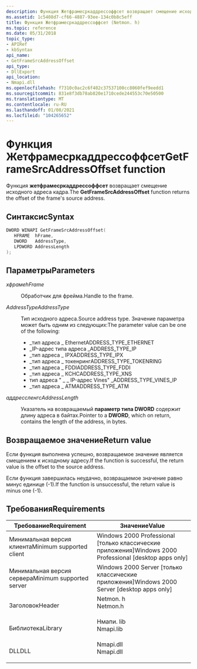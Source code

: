 ```yaml
---
description: Функция Жетфрамесркаддрессоффсет возвращает смещение исходного адреса кадров.
ms.assetid: 1c5408d7-cf66-4887-93ee-134c0b8c5eff
title: Функция Жетфрамесркаддрессоффсет (Netmon. h)
ms.topic: reference
ms.date: 05/31/2018
topic_type:
- APIRef
- kbSyntax
api_name:
- GetFrameSrcAddressOffset
api_type:
- DllExport
api_location:
- Nmapi.dll
ms.openlocfilehash: f7310c0ac2c6f402c37537100cc8060fef9eedd1
ms.sourcegitcommit: 831e8f3db78ab820e1710cede244553c70e50500
ms.translationtype: MT
ms.contentlocale: ru-RU
ms.lasthandoff: 01/08/2021
ms.locfileid: "104265652"
---
```

# <a name="getframesrcaddressoffset-function"></a><span data-ttu-id="087bc-103">Функция Жетфрамесркаддрессоффсет</span><span class="sxs-lookup"><span data-stu-id="087bc-103">GetFrameSrcAddressOffset function</span></span>

<span data-ttu-id="087bc-104">Функция **жетфрамесркаддрессоффсет** возвращает смещение исходного адреса кадра.</span><span class="sxs-lookup"><span data-stu-id="087bc-104">The **GetFrameSrcAddressOffset** function returns the offset of the frame's source address.</span></span>

## <a name="syntax"></a><span data-ttu-id="087bc-105">Синтаксис</span><span class="sxs-lookup"><span data-stu-id="087bc-105">Syntax</span></span>


```C++
DWORD WINAPI GetFrameSrcAddressOffset(
   HFRAME  hFrame,
   DWORD   AddressType,
   LPDWORD AddressLength
);
```



## <a name="parameters"></a><span data-ttu-id="087bc-106">Параметры</span><span class="sxs-lookup"><span data-stu-id="087bc-106">Parameters</span></span>

<dl> <dt>

<span data-ttu-id="087bc-107">*хфраме*</span><span class="sxs-lookup"><span data-stu-id="087bc-107">*hFrame*</span></span> 
</dt> <dd>

<span data-ttu-id="087bc-108">Обработчик для фрейма.</span><span class="sxs-lookup"><span data-stu-id="087bc-108">Handle to the frame.</span></span>

</dd> <dt>

<span data-ttu-id="087bc-109">*AddressType*</span><span class="sxs-lookup"><span data-stu-id="087bc-109">*AddressType*</span></span> 
</dt> <dd>

<span data-ttu-id="087bc-110">Тип исходного адреса.</span><span class="sxs-lookup"><span data-stu-id="087bc-110">Source address type.</span></span> <span data-ttu-id="087bc-111">Значение параметра может быть одним из следующих:</span><span class="sxs-lookup"><span data-stu-id="087bc-111">The parameter value can be one of the following:</span></span>

-   <span data-ttu-id="087bc-112">\_тип адреса \_ Ethernet</span><span class="sxs-lookup"><span data-stu-id="087bc-112">ADDRESS\_TYPE\_ETHERNET</span></span>
-   <span data-ttu-id="087bc-113">\_IP-адрес типа адреса \_</span><span class="sxs-lookup"><span data-stu-id="087bc-113">ADDRESS\_TYPE\_IP</span></span>
-   <span data-ttu-id="087bc-114">\_тип адреса \_ IPX</span><span class="sxs-lookup"><span data-stu-id="087bc-114">ADDRESS\_TYPE\_IPX</span></span>
-   <span data-ttu-id="087bc-115">\_тип адреса \_ токенринг</span><span class="sxs-lookup"><span data-stu-id="087bc-115">ADDRESS\_TYPE\_TOKENRING</span></span>
-   <span data-ttu-id="087bc-116">\_тип адреса \_ FDDI</span><span class="sxs-lookup"><span data-stu-id="087bc-116">ADDRESS\_TYPE\_FDDI</span></span>
-   <span data-ttu-id="087bc-117">\_тип адреса \_ КСНС</span><span class="sxs-lookup"><span data-stu-id="087bc-117">ADDRESS\_TYPE\_XNS</span></span>
-   <span data-ttu-id="087bc-118">тип адреса " \_ \_ IP-адрес Vines" \_</span><span class="sxs-lookup"><span data-stu-id="087bc-118">ADDRESS\_TYPE\_VINES\_IP</span></span>
-   <span data-ttu-id="087bc-119">\_тип адреса \_ ATM</span><span class="sxs-lookup"><span data-stu-id="087bc-119">ADDRESS\_TYPE\_ATM</span></span>

</dd> <dt>

<span data-ttu-id="087bc-120">*аддрессленгс*</span><span class="sxs-lookup"><span data-stu-id="087bc-120">*AddressLength*</span></span> 
</dt> <dd>

<span data-ttu-id="087bc-121">Указатель на возвращаемый **параметр типа DWORD** содержит длину адреса в байтах.</span><span class="sxs-lookup"><span data-stu-id="087bc-121">Pointer to a **DWORD**, which on return, contains the length of the address, in bytes.</span></span>

</dd> </dl>

## <a name="return-value"></a><span data-ttu-id="087bc-122">Возвращаемое значение</span><span class="sxs-lookup"><span data-stu-id="087bc-122">Return value</span></span>

<span data-ttu-id="087bc-123">Если функция выполнена успешно, возвращаемое значение является смещением к исходному адресу.</span><span class="sxs-lookup"><span data-stu-id="087bc-123">If the function is successful, the return value is the offset to the source address.</span></span>

<span data-ttu-id="087bc-124">Если функция завершилась неудачно, возвращаемое значение равно минус единице (-1).</span><span class="sxs-lookup"><span data-stu-id="087bc-124">If the function is unsuccessful, the return value is minus one (-1).</span></span>

## <a name="requirements"></a><span data-ttu-id="087bc-125">Требования</span><span class="sxs-lookup"><span data-stu-id="087bc-125">Requirements</span></span>



| <span data-ttu-id="087bc-126">Требование</span><span class="sxs-lookup"><span data-stu-id="087bc-126">Requirement</span></span> | <span data-ttu-id="087bc-127">Значение</span><span class="sxs-lookup"><span data-stu-id="087bc-127">Value</span></span> |
|-------------------------------------|--------------------------------------------------------------------------------------|
| <span data-ttu-id="087bc-128">Минимальная версия клиента</span><span class="sxs-lookup"><span data-stu-id="087bc-128">Minimum supported client</span></span><br/> | <span data-ttu-id="087bc-129">Windows 2000 Professional \[только классические приложения\]</span><span class="sxs-lookup"><span data-stu-id="087bc-129">Windows 2000 Professional \[desktop apps only\]</span></span><br/>                           |
| <span data-ttu-id="087bc-130">Минимальная версия сервера</span><span class="sxs-lookup"><span data-stu-id="087bc-130">Minimum supported server</span></span><br/> | <span data-ttu-id="087bc-131">Windows 2000 Server \[только классические приложения\]</span><span class="sxs-lookup"><span data-stu-id="087bc-131">Windows 2000 Server \[desktop apps only\]</span></span><br/>                                 |
| <span data-ttu-id="087bc-132">Заголовок</span><span class="sxs-lookup"><span data-stu-id="087bc-132">Header</span></span><br/>                   | <dl> <span data-ttu-id="087bc-133"><dt>Netmon. h</dt></span><span class="sxs-lookup"><span data-stu-id="087bc-133"><dt>Netmon.h</dt></span></span> </dl>  |
| <span data-ttu-id="087bc-134">Библиотека</span><span class="sxs-lookup"><span data-stu-id="087bc-134">Library</span></span><br/>                  | <dl> <span data-ttu-id="087bc-135"><dt>Нмапи. lib</dt></span><span class="sxs-lookup"><span data-stu-id="087bc-135"><dt>Nmapi.lib</dt></span></span> </dl> |
| <span data-ttu-id="087bc-136">DLL</span><span class="sxs-lookup"><span data-stu-id="087bc-136">DLL</span></span><br/>                      | <dl> <span data-ttu-id="087bc-137"><dt>Nmapi.dll</dt></span><span class="sxs-lookup"><span data-stu-id="087bc-137"><dt>Nmapi.dll</dt></span></span> </dl> |



 

 




